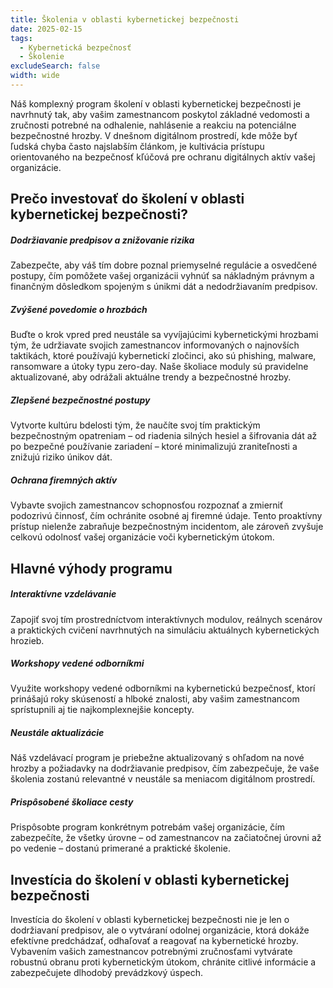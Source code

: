 ```yaml
---
title: Školenia v oblasti kybernetickej bezpečnosti
date: 2025-02-15
tags:
  - Kybernetická bezpečnosť
  - Školenie
excludeSearch: false
width: wide
---
```


Náš komplexný program školení v oblasti kybernetickej bezpečnosti je navrhnutý tak, aby vašim zamestnancom poskytol základné vedomosti a zručnosti potrebné na odhalenie, nahlásenie a reakciu na potenciálne bezpečnostné hrozby. V dnešnom digitálnom prostredí, kde môže byť ľudská chyba často najslabším článkom, je kultivácia prístupu orientovaného na bezpečnosť kľúčová pre ochranu digitálnych aktív vašej organizácie.

## Prečo investovať do školení v oblasti kybernetickej bezpečnosti?

##### Dodržiavanie predpisov a znižovanie rizika

Zabezpečte, aby váš tím dobre poznal priemyselné regulácie a osvedčené postupy, čím pomôžete vašej organizácii vyhnúť sa nákladným právnym a finančným dôsledkom spojeným s únikmi dát a nedodržiavaním predpisov.

##### Zvýšené povedomie o hrozbách

Buďte o krok vpred pred neustále sa vyvíjajúcimi kybernetickými hrozbami tým, že udržiavate svojich zamestnancov informovaných o najnovších taktikách, ktoré používajú kybernetickí zločinci, ako sú phishing, malware, ransomware a útoky typu zero-day. Naše školiace moduly sú pravidelne aktualizované, aby odrážali aktuálne trendy a bezpečnostné hrozby.

##### Zlepšené bezpečnostné postupy

Vytvorte kultúru bdelosti tým, že naučíte svoj tím praktickým bezpečnostným opatreniam – od riadenia silných hesiel a šifrovania dát až po bezpečné používanie zariadení – ktoré minimalizujú zraniteľnosti a znižujú riziko únikov dát.

##### Ochrana firemných aktív

Vybavte svojich zamestnancov schopnosťou rozpoznať a zmierniť podozrivú činnosť, čím ochránite osobné aj firemné údaje. Tento proaktívny prístup nielenže zabraňuje bezpečnostným incidentom, ale zároveň zvyšuje celkovú odolnosť vašej organizácie voči kybernetickým útokom.

## Hlavné výhody programu

##### Interaktívne vzdelávanie

Zapojiť svoj tím prostredníctvom interaktívnych modulov, reálnych scenárov a praktických cvičení navrhnutých na simuláciu aktuálnych kybernetických hrozieb.

##### Workshopy vedené odborníkmi

Využite workshopy vedené odborníkmi na kybernetickú bezpečnosť, ktorí prinášajú roky skúseností a hlboké znalosti, aby vašim zamestnancom sprístupnili aj tie najkomplexnejšie koncepty.

##### Neustále aktualizácie

Náš vzdelávací program je priebežne aktualizovaný s ohľadom na nové hrozby a požiadavky na dodržiavanie predpisov, čím zabezpečuje, že vaše školenia zostanú relevantné v neustále sa meniacom digitálnom prostredí.

##### Prispôsobené školiace cesty

Prispôsobte program konkrétnym potrebám vašej organizácie, čím zabezpečíte, že všetky úrovne – od zamestnancov na začiatočnej úrovni až po vedenie – dostanú primerané a praktické školenie.

## Investícia do školení v oblasti kybernetickej bezpečnosti

Investícia do školení v oblasti kybernetickej bezpečnosti nie je len o dodržiavaní predpisov, ale o vytváraní odolnej organizácie, ktorá dokáže efektívne predchádzať, odhaľovať a reagovať na kybernetické hrozby. Vybavením vašich zamestnancov potrebnými zručnosťami vytvárate robustnú obranu proti kybernetickým útokom, chránite citlivé informácie a zabezpečujete dlhodobý prevádzkový úspech.